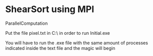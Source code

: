# ShearSort using MPI
ParallelComputation

Put the file pixel.txt in C:\ in order to run Initial.exe

You will have to run the .exe file with the same amount of processes indicated inside the text file and the magic will begin
